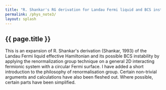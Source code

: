 ```yaml
---
title: "R. Shankar's RG derivation for Landau Fermi liquid and BCS instability"
permalink: /phys_note3/
layout: splash
---
```


## {{ page.title }}

This is an expansion of R. Shankar's derivation (Shankar, 1993) of the Landau Fermi liquid effective Hamiltonian and its possible BCS instability by applying the renormalization group technique on a general 2D interacting fermionic system with a circular Fermi surface. I have added a short introduction to the philosophy of renormalisation group. Certain non-trivial arguments and calculations have also been fleshed out. Where possible, certain parts have been simplified.

<object data="{{ site.url }}{{ site.baseurl }}/assets/pdfs/RG_Shankar.pdf#view=FitH" width="1200" height="800" type="application/pdf"></object>
